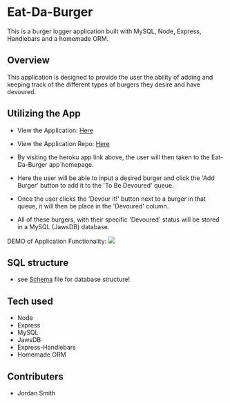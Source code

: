 # Eat-Da-Burger
This is a burger logger application built with MySQL, Node, Express, Handlebars and a homemade ORM. 

## Overview
This application is designed to provide the user the ability of adding and keeping track of the different types of burgers they desire and have devoured.

## Utilizing the App
- View the Application: [Here](https://jsmithxyz-burger.herokuapp.com/ "Here")
- View the Application Repo: [Here](https://github.com/jsmithxyz/Eat-Da-Burger "Here")

- By visiting the heroku app link above, the user will then taken to the Eat-Da-Burger app homepage.
- Here the user will be able to input a desired burger and click the 'Add Burger' button to add it to the 'To Be Devoured' queue.
- Once the user clicks the 'Devour it!' button next to a burger in that queue, it will then be place in the 'Devoured' column.
- All of these burgers, with their specific 'Devoured' status will be stored in a MySQL (JawsDB) database.

DEMO of Application Functionality:
![](EatDaBurger.gif)

## SQL structure
- see [Schema](https://github.com/jsmithxyz/Eat-Da-Burger/blob/master/db/schema.sql "Schema") file for database structure!

## Tech used
- Node
- Express
- MySQL
- JawsDB
- Express-Handlebars
- Homemade ORM

## Contributers
- Jordan Smith
